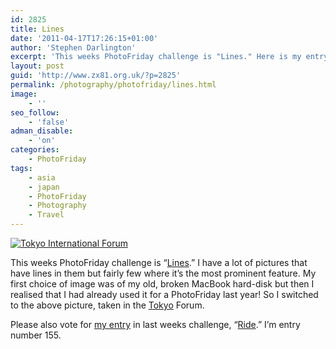 ```yaml
---
id: 2825
title: Lines
date: '2011-04-17T17:26:15+01:00'
author: 'Stephen Darlington'
excerpt: 'This weeks PhotoFriday challenge is "Lines." Here is my entry.'
layout: post
guid: 'http://www.zx81.org.uk/?p=2825'
permalink: /photography/photofriday/lines.html
image:
    - ''
seo_follow:
    - 'false'
adman_disable:
    - 'on'
categories:
    - PhotoFriday
tags:
    - asia
    - japan
    - PhotoFriday
    - Photography
    - Travel
---
```


[![Tokyo International Forum](https://i0.wp.com/farm6.static.flickr.com/5066/5628080888_c3d6e98a2c.jpg?resize=333%2C500)](http://www.flickr.com/photos/stephendarlington/5628080888/ "Tokyo International Forum by stephendarlington, on Flickr")

This weeks PhotoFriday challenge is “[Lines](http://www.photofriday.com/archives/challenge/001075.php).” I have a lot of pictures that have lines in them but fairly few where it’s the most prominent feature. My first choice of image was of my old, broken MacBook hard-disk but then I realised that I had already used it for a PhotoFriday last year! So I switched to the above picture, taken in the [Tokyo](http://www.zx81.org.uk/travel/japan-tokyo.html) Forum.

Please also vote for [my entry](http://www.zx81.org.uk/photography/photofriday/ride.html) in last weeks challenge, “[Ride](http://www.photofriday.com/linkviewer.php?id=1073).” I’m entry number 155.